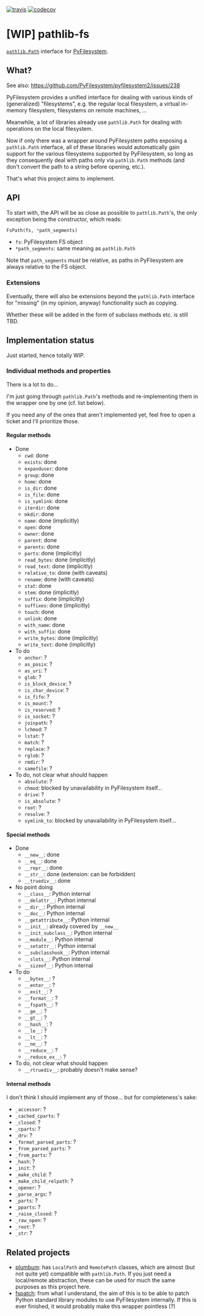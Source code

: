 [![travis](https://travis-ci.org/smheidrich/pathlib-fs.svg?branch=master)](https://travis-ci.org/smheidrich/pathlib-fs)
[![codecov](https://codecov.io/gh/smheidrich/pathlib-fs/branch/master/graph/badge.svg)](https://codecov.io/gh/smheidrich/pathlib-fs)

# [WIP] pathlib-fs

[``pathlib.Path``](https://docs.python.org/3/library/pathlib.html) interface
for [PyFilesystem](https://www.pyfilesystem.org/).

## What?

See also: https://github.com/PyFilesystem/pyfilesystem2/issues/238

PyFilesystem provides a unified interface for dealing with various kinds of
(generalized) "filesystems", e.g. the regular local filesystem, a virtual
in-memory filesystem, filesystems on remote machines, ...

Meanwhile, a lot of libraries already use ``pathlib.Path`` for dealing with
operations on the local filesystem.

Now if only there was a wrapper around PyFilesystem paths exposing a
``pathlib.Path`` interface, all of these libraries would automatically gain
support for the various filesystems supported by PyFilesystem, so long as they
consequently deal with paths only via ``pathlib.Path`` methods (and don't
convert the path to a string before opening, etc.).

That's what this project aims to implement.

## API

To start with, the API will be as close as possible to ``pathlib.Path``'s, the
only exception being the constructor, which reads:

```python
FsPath(fs, *path_segments)
```

- ``fs``: PyFilesystem FS object
- ``*path_segments``: same meaning as ``pathlib.Path``

Note that ``path_segments`` *must* be relative, as paths in PyFilesystem are
always relative to the FS object.

### Extensions

Eventually, there will also be extensions beyond the ``pathlib.Path`` interface
for "missing" (in my opinion, anyway) functionality such as copying.

Whether these will be added in the form of subclass methods etc. is still TBD.

## Implementation status

Just started, hence totally WIP.

### Individual methods and properties

There is a lot to do...

I'm just going through ``pathlib.Path``'s methods and re-implementing them in
the wrapper one by one (cf. list below).

If you need any of the ones that aren't implemented yet, feel free to open a
ticket and I'll prioritize those.

#### Regular methods

- Done
    - ``cwd``: done
    - ``exists``: done
    - ``expanduser``: done
    - ``group``: done
    - ``home``: done
    - ``is_dir``: done
    - ``is_file``: done
    - ``is_symlink``: done
    - ``iterdir``: done
    - ``mkdir``: done
    - ``name``: done (implicitly)
    - ``open``: done
    - ``owner``: done
    - ``parent``: done
    - ``parents``: done
    - ``parts``: done (implicitly)
    - ``read_bytes``: done (implicitly)
    - ``read_text``: done (implicitly)
    - ``relative_to``: done (with caveats)
    - ``rename``: done (with caveats)
    - ``stat``: done
    - ``stem``: done (implicitly)
    - ``suffix``: done (implicitly)
    - ``suffixes``: done (implicitly)
    - ``touch``: done
    - ``unlink``: done
    - ``with_name``: done
    - ``with_suffix``: done
    - ``write_bytes``: done (implicitly)
    - ``write_text``: done (implicitly)
- To do
    - ``anchor``: ?
    - ``as_posix``: ?
    - ``as_uri``: ?
    - ``glob``: ?
    - ``is_block_device``: ?
    - ``is_char_device``: ?
    - ``is_fifo``: ?
    - ``is_mount``: ?
    - ``is_reserved``: ?
    - ``is_socket``: ?
    - ``joinpath``: ?
    - ``lchmod``: ?
    - ``lstat``: ?
    - ``match``: ?
    - ``replace``: ?
    - ``rglob``: ?
    - ``rmdir``: ?
    - ``samefile``: ?
- To do, not clear what should happen
    - ``absolute``: ?
    - ``chmod``: blocked by unavailability in PyFilesystem itself...
    - ``drive``: ?
    - ``is_absolute``: ?
    - ``root``: ?
    - ``resolve``: ?
    - ``symlink_to``: blocked by unavailability in PyFilesystem itself...

#### Special methods

- Done
    - ``__new__``: done
    - ``__eq__``: done
    - ``__repr__``: done
    - ``__str__``: done (extension: can be forbidden)
    - ``__truediv__``: done
- No point doing
    - ``__class__``: Python internal
    - ``__delattr__``: Python internal
    - ``__dir__``: Python internal
    - ``__doc__``: Python internal
    - ``__getattribute__``: Python internal
    - ``__init__``: already covered by ``__new__``
    - ``__init_subclass__``: Python internal
    - ``__module__``: Python internal
    - ``__setattr__``: Python internal
    - ``__subclasshook__``: Python internal
    - ``__slots__``: Python internal
    - ``__sizeof__``: Python internal
- To do
    - ``__bytes__``: ?
    - ``__enter__``: ?
    - ``__exit__``: ?
    - ``__format__``: ?
    - ``__fspath__``: ?
    - ``__ge__``: ?
    - ``__gt__``: ?
    - ``__hash__``: ?
    - ``__le__``: ?
    - ``__lt__``: ?
    - ``__ne__``: ?
    - ``__reduce__``: ?
    - ``__reduce_ex__``: ?
- To do, not clear what should happen
    - ``__rtruediv__``: probably doesn't make sense?

#### Internal methods

I don't think I should implement any of those... but for completeness's sake:

- ``_accessor``: ?
- ``_cached_cparts``: ?
- ``_closed``: ?
- ``_cparts``: ?
- ``_drv``: ?
- ``_format_parsed_parts``: ?
- ``_from_parsed_parts``: ?
- ``_from_parts``: ?
- ``_hash``: ?
- ``_init``: ?
- ``_make_child``: ?
- ``_make_child_relpath``: ?
- ``_opener``: ?
- ``_parse_args``: ?
- ``_parts``: ?
- ``_pparts``: ?
- ``_raise_closed``: ?
- ``_raw_open``: ?
- ``_root``: ?
- ``_str``: ?


## Related projects

- [plumbum](https://plumbum.readthedocs.io/): has ``LocalPath`` and
  ``RemotePath`` classes, which are almost (but not quite yet) compatible with
  ``pathlib.Path``. If you just need a local/remote abstraction, these can be
  used for much the same purposes as this project here.
- [fspatch](https://github.com/PyFilesystem/fspatch): from what I understand,
  the aim of this is to be able to patch Python standard library modules to use
  PyFilesystem internally. If this is ever finished, it would probably make
  this wrapper pointless (?)
